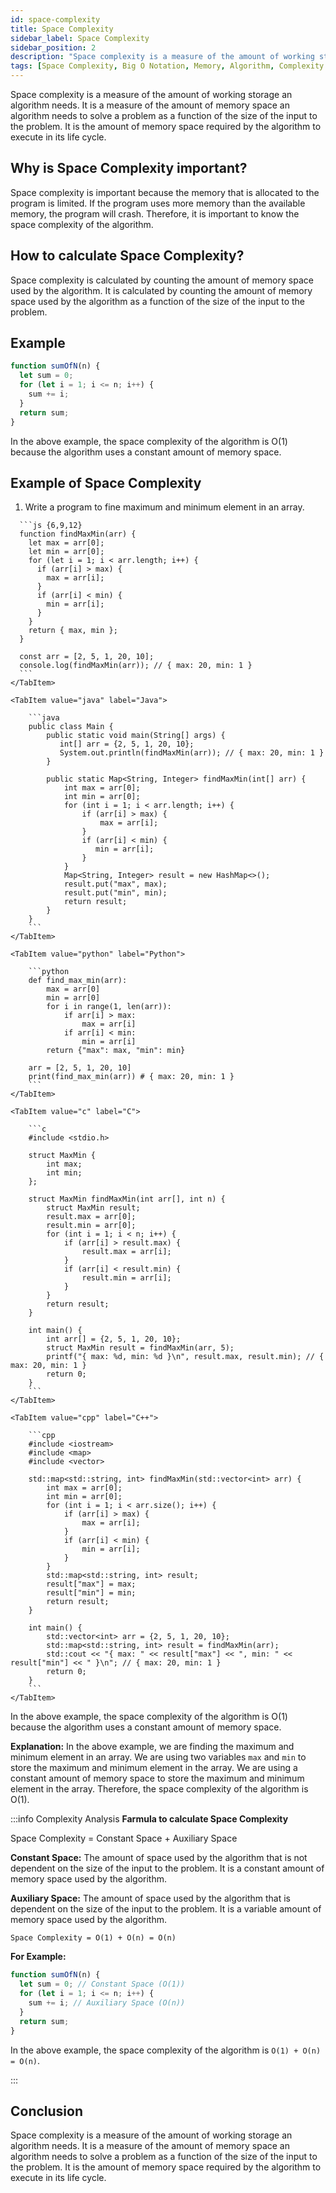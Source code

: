 ```yaml
---
id: space-complexity
title: Space Complexity
sidebar_label: Space Complexity
sidebar_position: 2
description: "Space complexity is a measure of the amount of working storage an algorithm needs. It is a measure of the amount of memory space an algorithm needs to solve a problem as a function of the size of the input to the problem. It is the amount of memory space required by the algorithm to execute in its life cycle."
tags: [Space Complexity, Big O Notation, Memory, Algorithm, Complexity Analysis, Data Structure, DSA, JavaScript, Java, Python, C, C++, Space Complexity Example, Space Complexity Calculation, Space Complexity Analysis, Space Complexity Explanation, Space Complexity Conclusion, Space Complexity Importance, Space Complexity Formula, Space Complexity Constant Space, Space Complexity Auxiliary Space, Space Complexity Example, Space Complexity Program, Space Complexity Code]
---
```


Space complexity is a measure of the amount of working storage an algorithm needs. It is a measure of the amount of memory space an algorithm needs to solve a problem as a function of the size of the input to the problem. It is the amount of memory space required by the algorithm to execute in its life cycle.

<AdsComponent />

## Why is Space Complexity important?

Space complexity is important because the memory that is allocated to the program is limited. If the program uses more memory than the available memory, the program will crash. Therefore, it is important to know the space complexity of the algorithm.

## How to calculate Space Complexity?

Space complexity is calculated by counting the amount of memory space used by the algorithm. It is calculated by counting the amount of memory space used by the algorithm as a function of the size of the input to the problem.

## Example

```js title="Space Complexity"
function sumOfN(n) {
  let sum = 0;
  for (let i = 1; i <= n; i++) {
    sum += i;
  }
  return sum;
}
```

In the above example, the space complexity of the algorithm is O(1) because the algorithm uses a constant amount of memory space.

<Ads />

## Example of Space Complexity

1. Write a program to fine maximum and minimum element in an array.

<Tabs>
    <TabItem value="js" label="JavaScipt" default>
      
      ```js {6,9,12}
      function findMaxMin(arr) {
        let max = arr[0];
        let min = arr[0];
        for (let i = 1; i < arr.length; i++) {
          if (arr[i] > max) {
            max = arr[i];
          }
          if (arr[i] < min) {
            min = arr[i];
          }
        }
        return { max, min };
      }

      const arr = [2, 5, 1, 20, 10];
      console.log(findMaxMin(arr)); // { max: 20, min: 1 }
      ```   
    </TabItem>

    <TabItem value="java" label="Java">
        
        ```java
        public class Main {
            public static void main(String[] args) {
               int[] arr = {2, 5, 1, 20, 10};
               System.out.println(findMaxMin(arr)); // { max: 20, min: 1 }
            }
    
            public static Map<String, Integer> findMaxMin(int[] arr) {
                int max = arr[0];
                int min = arr[0];
                for (int i = 1; i < arr.length; i++) {
                    if (arr[i] > max) {
                        max = arr[i];
                    }
                    if (arr[i] < min) {
                       min = arr[i];
                    }
                }
                Map<String, Integer> result = new HashMap<>();
                result.put("max", max);
                result.put("min", min);
                return result;
            }
        }
        ```
    </TabItem>

    <TabItem value="python" label="Python">
        
        ```python
        def find_max_min(arr):
            max = arr[0]
            min = arr[0]
            for i in range(1, len(arr)):
                if arr[i] > max:
                    max = arr[i]
                if arr[i] < min:
                    min = arr[i]
            return {"max": max, "min": min}

        arr = [2, 5, 1, 20, 10]
        print(find_max_min(arr)) # { max: 20, min: 1 }
        ```
    </TabItem>

    <TabItem value="c" label="C">
        
        ```c
        #include <stdio.h>

        struct MaxMin {
            int max;
            int min;
        };

        struct MaxMin findMaxMin(int arr[], int n) {
            struct MaxMin result;
            result.max = arr[0];
            result.min = arr[0];
            for (int i = 1; i < n; i++) {
                if (arr[i] > result.max) {
                    result.max = arr[i];
                }
                if (arr[i] < result.min) {
                    result.min = arr[i];
                }
            }
            return result;
        }

        int main() {
            int arr[] = {2, 5, 1, 20, 10};
            struct MaxMin result = findMaxMin(arr, 5);
            printf("{ max: %d, min: %d }\n", result.max, result.min); // { max: 20, min: 1 }
            return 0;
        }
        ```
    </TabItem>

    <TabItem value="cpp" label="C++">
        
        ```cpp
        #include <iostream>
        #include <map>
        #include <vector>

        std::map<std::string, int> findMaxMin(std::vector<int> arr) {
            int max = arr[0];
            int min = arr[0];
            for (int i = 1; i < arr.size(); i++) {
                if (arr[i] > max) {
                    max = arr[i];
                }
                if (arr[i] < min) {
                    min = arr[i];
                }
            }
            std::map<std::string, int> result;
            result["max"] = max;
            result["min"] = min;
            return result;
        }

        int main() {
            std::vector<int> arr = {2, 5, 1, 20, 10};
            std::map<std::string, int> result = findMaxMin(arr);
            std::cout << "{ max: " << result["max"] << ", min: " << result["min"] << " }\n"; // { max: 20, min: 1 }
            return 0;
        }
        ```
    </TabItem>

</Tabs>

In the above example, the space complexity of the algorithm is O(1) because the algorithm uses a constant amount of memory space.

**Explanation:** In the above example, we are finding the maximum and minimum element in an array. We are using two variables `max` and `min` to store the maximum and minimum element in the array. We are using a constant amount of memory space to store the maximum and minimum element in the array. Therefore, the space complexity of the algorithm is O(1).

:::info Complexity Analysis
**Farmula to calculate Space Complexity**

Space Complexity = Constant Space + Auxiliary Space

**Constant Space:** The amount of space used by the algorithm that is not dependent on the size of the input to the problem. It is a constant amount of memory space used by the algorithm.

**Auxiliary Space:** The amount of space used by the algorithm that is dependent on the size of the input to the problem. It is a variable amount of memory space used by the algorithm.

```plaintext title="Space Complexity"
Space Complexity = O(1) + O(n) = O(n)
```

**For Example:**

```js title="Space Complexity"
function sumOfN(n) {
  let sum = 0; // Constant Space (O(1))
  for (let i = 1; i <= n; i++) {
    sum += i; // Auxiliary Space (O(n))
  }
  return sum;
}
```

In the above example, the space complexity of the algorithm is `O(1) + O(n) = O(n)`.

:::

<Ads />

## Conclusion

Space complexity is a measure of the amount of working storage an algorithm needs. It is a measure of the amount of memory space an algorithm needs to solve a problem as a function of the size of the input to the problem. It is the amount of memory space required by the algorithm to execute in its life cycle.